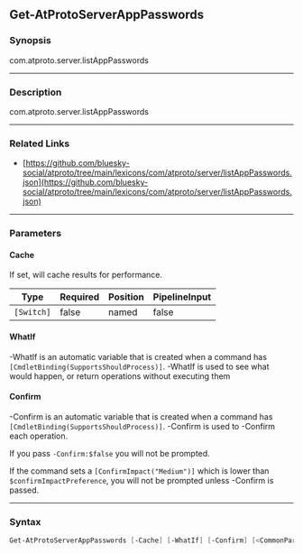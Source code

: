 Get-AtProtoServerAppPasswords
-----------------------------




### Synopsis
com.atproto.server.listAppPasswords



---


### Description

com.atproto.server.listAppPasswords



---


### Related Links
* [https://github.com/bluesky-social/atproto/tree/main/lexicons/com/atproto/server/listAppPasswords.json](https://github.com/bluesky-social/atproto/tree/main/lexicons/com/atproto/server/listAppPasswords.json)





---


### Parameters
#### **Cache**

If set, will cache results for performance.






|Type      |Required|Position|PipelineInput|
|----------|--------|--------|-------------|
|`[Switch]`|false   |named   |false        |



#### **WhatIf**
-WhatIf is an automatic variable that is created when a command has ```[CmdletBinding(SupportsShouldProcess)]```.
-WhatIf is used to see what would happen, or return operations without executing them
#### **Confirm**
-Confirm is an automatic variable that is created when a command has ```[CmdletBinding(SupportsShouldProcess)]```.
-Confirm is used to -Confirm each operation.

If you pass ```-Confirm:$false``` you will not be prompted.


If the command sets a ```[ConfirmImpact("Medium")]``` which is lower than ```$confirmImpactPreference```, you will not be prompted unless -Confirm is passed.



---


### Syntax
```PowerShell
Get-AtProtoServerAppPasswords [-Cache] [-WhatIf] [-Confirm] [<CommonParameters>]
```
